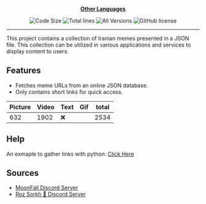 <div align="center">

[**Other Languages**](.github/README/)
</div>

<p align="center">
    <img src="https://img.shields.io/github/languages/code-size/robonamari/meme-database?style=flat" alt="Code Size">
    <img src="https://tokei.rs/b1/github/robonamari/meme-database?style=flat" alt="Total lines">
    <img src="https://img.shields.io/badge/all%20languages-all%20Versions-blue" alt="All Versions">
    <img src="https://img.shields.io/github/license/robonamari/meme-database" alt="GitHub license">
</p>

---

This project contains a collection of Iranian memes presented in a JSON file. This collection can be utilized in various applications and services to display content to users.

## Features
- Fetches meme URLs from an online JSON database.
- Only contains short links for quick access.

| Picture | Video  | Text | Gif    | total  |
| ------- | ------ | ---- | ------ | ------ |
| 632     | 1902   | :x:  |        | 2534   |

## Help
An exmaple to gather links with python:
[Click Here](https://github.com/robonamari/meme-database/blob/main/main.py)

## Sources
* [MoonFall Discord Server](https://discord.gg/BsaC3QgEQz)
* [Roz Sorkh 🌹 Discord Server](https://discord.gg/a7jbGR99bW)
